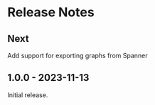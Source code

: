 # Release Notes

## Next
Add support for exporting graphs from Spanner

## 1.0.0 - 2023-11-13
Initial release.
